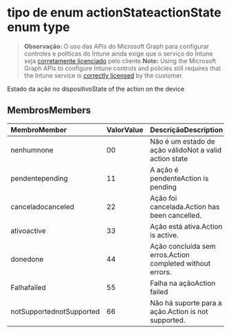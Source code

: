 # <a name="actionstate-enum-type"></a><span data-ttu-id="bccee-101">tipo de enum actionState</span><span class="sxs-lookup"><span data-stu-id="bccee-101">actionState enum type</span></span>

> <span data-ttu-id="bccee-102">**Observação:** O uso das APIs do Microsoft Graph para configurar controles e políticas do Intune ainda exige que o serviço do Intune seja [corretamente licenciado](https://go.microsoft.com/fwlink/?linkid=839381) pelo cliente.</span><span class="sxs-lookup"><span data-stu-id="bccee-102">**Note:** Using the Microsoft Graph APIs to configure Intune controls and policies still requires that the Intune service is [correctly licensed](https://go.microsoft.com/fwlink/?linkid=839381) by the customer.</span></span>

<span data-ttu-id="bccee-103">Estado da ação no dispositivo</span><span class="sxs-lookup"><span data-stu-id="bccee-103">State of the action on the device</span></span>
## <a name="members"></a><span data-ttu-id="bccee-104">Membros</span><span class="sxs-lookup"><span data-stu-id="bccee-104">Members</span></span>
|<span data-ttu-id="bccee-105">Membro</span><span class="sxs-lookup"><span data-stu-id="bccee-105">Member</span></span>|<span data-ttu-id="bccee-106">Valor</span><span class="sxs-lookup"><span data-stu-id="bccee-106">Value</span></span>|<span data-ttu-id="bccee-107">Descrição</span><span class="sxs-lookup"><span data-stu-id="bccee-107">Description</span></span>|
|:---|:---|:---|
|<span data-ttu-id="bccee-108">nenhum</span><span class="sxs-lookup"><span data-stu-id="bccee-108">none</span></span>|<span data-ttu-id="bccee-109">0</span><span class="sxs-lookup"><span data-stu-id="bccee-109">0</span></span>|<span data-ttu-id="bccee-110">Não é um estado de ação válido</span><span class="sxs-lookup"><span data-stu-id="bccee-110">Not a valid action state</span></span>|
|<span data-ttu-id="bccee-111">pendente</span><span class="sxs-lookup"><span data-stu-id="bccee-111">pending</span></span>|<span data-ttu-id="bccee-112">1</span><span class="sxs-lookup"><span data-stu-id="bccee-112">1</span></span>|<span data-ttu-id="bccee-113">A ação é pendente</span><span class="sxs-lookup"><span data-stu-id="bccee-113">Action is pending</span></span>|
|<span data-ttu-id="bccee-114">cancelado</span><span class="sxs-lookup"><span data-stu-id="bccee-114">canceled</span></span>|<span data-ttu-id="bccee-115">2</span><span class="sxs-lookup"><span data-stu-id="bccee-115">2</span></span>|<span data-ttu-id="bccee-116">Ação foi cancelada.</span><span class="sxs-lookup"><span data-stu-id="bccee-116">Action has been cancelled.</span></span>|
|<span data-ttu-id="bccee-117">ativo</span><span class="sxs-lookup"><span data-stu-id="bccee-117">active</span></span>|<span data-ttu-id="bccee-118">3</span><span class="sxs-lookup"><span data-stu-id="bccee-118">3</span></span>|<span data-ttu-id="bccee-119">Ação está ativa.</span><span class="sxs-lookup"><span data-stu-id="bccee-119">Action is active.</span></span>|
|<span data-ttu-id="bccee-120">done</span><span class="sxs-lookup"><span data-stu-id="bccee-120">done</span></span>|<span data-ttu-id="bccee-121">4</span><span class="sxs-lookup"><span data-stu-id="bccee-121">4</span></span>|<span data-ttu-id="bccee-122">Ação concluída sem erros.</span><span class="sxs-lookup"><span data-stu-id="bccee-122">Action completed without errors.</span></span>|
|<span data-ttu-id="bccee-123">Falha</span><span class="sxs-lookup"><span data-stu-id="bccee-123">failed</span></span>|<span data-ttu-id="bccee-124">5</span><span class="sxs-lookup"><span data-stu-id="bccee-124">5</span></span>|<span data-ttu-id="bccee-125">Falha na ação</span><span class="sxs-lookup"><span data-stu-id="bccee-125">Action failed</span></span>|
|<span data-ttu-id="bccee-126">notSupported</span><span class="sxs-lookup"><span data-stu-id="bccee-126">notSupported</span></span>|<span data-ttu-id="bccee-127">6</span><span class="sxs-lookup"><span data-stu-id="bccee-127">6</span></span>|<span data-ttu-id="bccee-128">Não há suporte para a ação.</span><span class="sxs-lookup"><span data-stu-id="bccee-128">Action is not supported.</span></span>|



